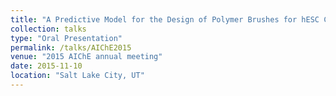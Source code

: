 ```yaml
---
title: "A Predictive Model for the Design of Polymer Brushes for hESC Culture: A Statistical Design of Experiments Approach"
collection: talks
type: "Oral Presentation"
permalink: /talks/AIChE2015
venue: "2015 AIChE annual meeting"
date: 2015-11-10
location: "Salt Lake City, UT"
---
```



